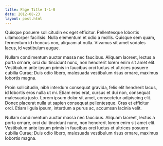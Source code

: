 ```yaml
---
title: Page Title 1-1-0
date: 2012-08-23
layout: post.html
---
```


Quisque posuere sollicitudin ex eget efficitur. Pellentesque lobortis ullamcorper facilisis. Nulla elementum et odio a mollis. Quisque sem quam, fermentum id rhoncus non, aliquam at nulla. Vivamus sit amet sodales lacus, id vestibulum augue.

Nullam condimentum auctor massa nec faucibus. Aliquam laoreet, lectus a porta ornare, orci dui tincidunt nunc, non hendrerit lorem enim sit amet elit. Vestibulum ante ipsum primis in faucibus orci luctus et ultrices posuere cubilia Curae; Duis odio libero, malesuada vestibulum risus ornare, maximus lobortis magna.

Proin sollicitudin, nibh interdum consequat gravida, felis elit hendrerit lacus, id lobortis eros nulla ut mi. Etiam eros erat, cursus et dui non, consequat malesuada justo. Lorem ipsum dolor sit amet, consectetur adipiscing elit. Donec placerat nulla ut sapien consequat pellentesque. Cras et efficitur orci. Etiam ligula ipsum, interdum a purus ac, accumsan lacinia velit.

Nullam condimentum auctor massa nec faucibus. Aliquam laoreet, lectus a porta ornare, orci dui tincidunt nunc, non hendrerit lorem enim sit amet elit. Vestibulum ante ipsum primis in faucibus orci luctus et ultrices posuere cubilia Curae; Duis odio libero, malesuada vestibulum risus ornare, maximus lobortis magna.